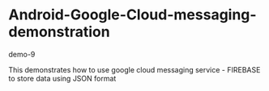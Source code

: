 # Android-Google-Cloud-messaging-demonstration
demo-9


This demonstrates how to use google cloud messaging service - FIREBASE to store data using JSON format
